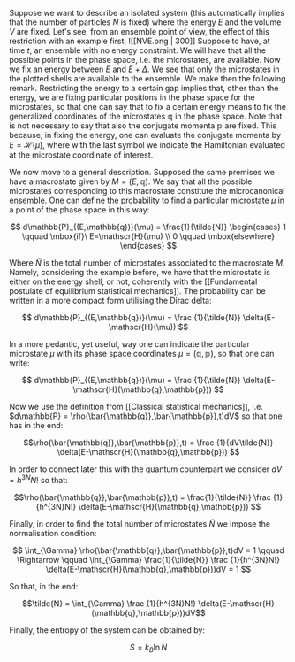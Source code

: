Suppose we want to describe an isolated system (this automatically implies that the number of particles $N$ is fixed) where the energy $E$ and the volume $V$ are fixed.
Let's see, from an ensemble point of view, the effect of this restriction with an example first.
![[NVE.png | 300]]
Suppose to have, at time $t$, an ensemble with no energy constraint. We will have that all the possible points in the phase space, i.e. the microstates, are available.
Now we fix an energy between $E$ and $E+ \Delta$. We see that only the microstates in the plotted shells are available to the ensemble. We make then the following remark.
Restricting the energy to a certain gap implies that, other than the energy, we are fixing particular positions in the phase space for the microstates, so that one can say that to fix a certain energy means to fix the generalized coordinates of the microstates $\mathbb{q}$ in the phase space.
Note that is not necessary to say that also the conjugate momenta $\mathbb{p}$ are fixed. This because, in fixing the energy, one can evaluate the conjugate momenta by $E=\mathscr{H}(\mu)$, where with the last symbol we indicate the Hamiltonian evaluated at the microstate coordinate of interest.

We now move to a general description.
Supposed the same premises we have a macrostate given by $M=(E,\mathbb{q})$. We say that all the possible microstates corresponding to this macrostate constitute the microcanonical ensemble.
One can define the probability to find a particular microstate $\mu$ in a point of the phase space in this way:

$$ d\mathbb{P}_{(E,\mathbb{q})}(\mu) = \frac{1}{\tilde{N}}
\begin{cases}
1 \qquad \mbox{if}\ E=\mathscr{H}(\mu) \\
0 \qquad \mbox{elsewhere}
\end{cases} $$

Where $\tilde{N}$ is the total number of microstates associated to the macrostate $M$. Namely, considering the example before, we have that the microstate is either on the energy shell, or not, coherently with the [[Fundamental postulate of equilibrium statistical mechanics]].
The probability can be written in a more compact form utilising the Dirac delta:

$$ d\mathbb{P}_{(E,\mathbb{q})}(\mu) = \frac {1}{\tilde{N}} \delta(E-\mathscr{H}(\mu)) $$

In a more pedantic, yet useful, way one can indicate the particular microstate $\mu$ with its phase space coordinates $\mu = (\mathbb{q},\mathbb{p})$, so that one can write:

$$ d\mathbb{P}_{(E,\mathbb{q})}(\mu) = \frac {1}{\tilde{N}} \delta(E-\mathscr{H}(\mathbb{q},\mathbb{p})) $$

Now we use the definition from [[Classical statistical mechanics]], i.e. $d\mathbb{P} = \rho(\bar{\mathbb{q}},\bar{\mathbb{p}},t)dV$ so that one has in the end:

$$\rho(\bar{\mathbb{q}},\bar{\mathbb{p}},t) =  \frac {1}{dV\tilde{N}} \delta(E-\mathscr{H}(\mathbb{q},\mathbb{p})) $$

In order to connect later this with the quantum counterpart we consider $dV = h^{3N}N!$ so that:

$$\rho(\bar{\mathbb{q}},\bar{\mathbb{p}},t) = \frac{1}{\tilde{N}}  \frac {1}{h^{3N}N!} \delta(E-\mathscr{H}(\mathbb{q},\mathbb{p})) $$

Finally, in order to find the total number of microstates $\tilde{N}$ we impose the normalisation condition:

$$ \int_{\Gamma} \rho(\bar{\mathbb{q}},\bar{\mathbb{p}},t)dV = 1 \qquad \Rightarrow \qquad  \int_{\Gamma}  \frac{1}{\tilde{N}}  \frac {1}{h^{3N}N!} \delta(E-\mathscr{H}(\mathbb{q},\mathbb{p}))dV = 1 $$

So that, in the end:

$$\tilde{N} = \int_{\Gamma} \frac {1}{h^{3N}N!} \delta(E-\mathscr{H}(\mathbb{q},\mathbb{p}))dV$$

Finally, the entropy of the system can be obtained by:

$$ S = k_B \ln \tilde{N} $$


